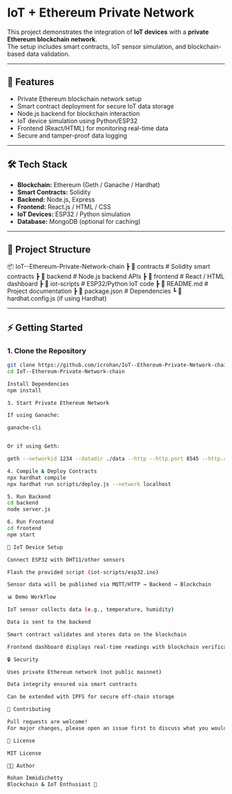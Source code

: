# IoT + Ethereum Private Network

This project demonstrates the integration of **IoT devices** with a **private Ethereum blockchain network**.  
The setup includes smart contracts, IoT sensor simulation, and blockchain-based data validation.

---

## 🚀 Features
- Private Ethereum blockchain network setup  
- Smart contract deployment for secure IoT data storage  
- Node.js backend for blockchain interaction  
- IoT device simulation using Python/ESP32  
- Frontend (React/HTML) for monitoring real-time data  
- Secure and tamper-proof data logging

---

## 🛠️ Tech Stack
- **Blockchain:** Ethereum (Geth / Ganache / Hardhat)  
- **Smart Contracts:** Solidity  
- **Backend:** Node.js, Express  
- **Frontend:** React.js / HTML / CSS  
- **IoT Devices:** ESP32 / Python simulation  
- **Database:** MongoDB (optional for caching)  

---

## 📂 Project Structure
📦 IoT--Ethereum-Private-Network-chain
┣ 📂 contracts # Solidity smart contracts
┣ 📂 backend # Node.js backend APIs
┣ 📂 frontend # React / HTML dashboard
┣ 📂 iot-scripts # ESP32/Python IoT code
┣ 📜 README.md # Project documentation
┣ 📜 package.json # Dependencies
┗ 📜 hardhat.config.js (if using Hardhat)


---

## ⚡ Getting Started

### 1. Clone the Repository
```bash
git clone https://github.com/icrohan/IoT--Ethereum-Private-Network-chain.git
cd IoT--Ethereum-Private-Network-chain

Install Dependencies
npm install

3. Start Private Ethereum Network

If using Ganache:

ganache-cli


Or if using Geth:

geth --networkid 1234 --datadir ./data --http --http.port 8545 --http.api eth,web3,personal,net,miner --allow-insecure-unlock

4. Compile & Deploy Contracts
npx hardhat compile
npx hardhat run scripts/deploy.js --network localhost

5. Run Backend
cd backend
node server.js

6. Run Frontend
cd frontend
npm start

📡 IoT Device Setup

Connect ESP32 with DHT11/other sensors

Flash the provided script (iot-scripts/esp32.ino)

Sensor data will be published via MQTT/HTTP → Backend → Blockchain

📊 Demo Workflow

IoT sensor collects data (e.g., temperature, humidity)

Data is sent to the backend

Smart contract validates and stores data on the blockchain

Frontend dashboard displays real-time readings with blockchain verification

🔒 Security

Uses private Ethereum network (not public mainnet)

Data integrity ensured via smart contracts

Can be extended with IPFS for secure off-chain storage

🤝 Contributing

Pull requests are welcome!
For major changes, please open an issue first to discuss what you would like to change.

📜 License

MIT License

👨‍💻 Author

Rohan Immidichetty
Blockchain & IoT Enthusiast 🚀
